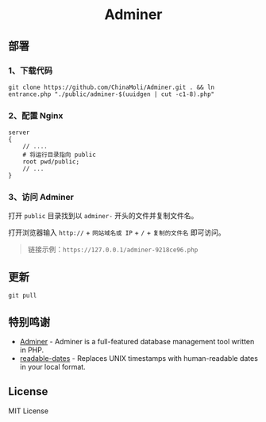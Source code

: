 <h1 align="center">Adminer</h1>

## 部署
### 1、下载代码
```shell
git clone https://github.com/ChinaMoli/Adminer.git . && ln entrance.php "./public/adminer-$(uuidgen | cut -c1-8).php"
```

### 2、配置 Nginx
```nginx
server
{
    // ....
    # 将运行目录指向 public
    root pwd/public;
    // ...
}
```

### 3、访问 Adminer
打开 `public` 目录找到以 `adminer-` 开头的文件并复制文件名。

打开浏览器输入 `http://` + `网站域名或 IP` + `/` + `复制的文件名` 即可访问。
> 链接示例：`https://127.0.0.1/adminer-9218ce96.php`

## 更新
```shell
git pull
```

## 特别鸣谢
- [Adminer](https://github.com/vrana/adminer/) - Adminer is a full-featured database management tool written in PHP.
- [readable-dates](https://gist.github.com/scr4bble/9ee4a9f1405ffc1465f59e03768e2768) - Replaces UNIX timestamps with human-readable dates in your local format.

## License
MIT License

